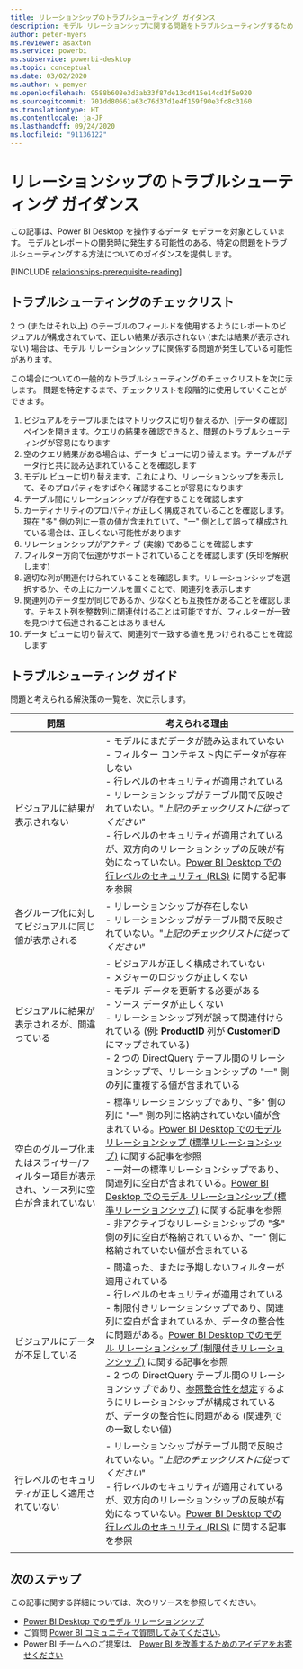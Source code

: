 ```yaml
---
title: リレーションシップのトラブルシューティング ガイダンス
description: モデル リレーションシップに関する問題をトラブルシューティングするためのガイダンスです。
author: peter-myers
ms.reviewer: asaxton
ms.service: powerbi
ms.subservice: powerbi-desktop
ms.topic: conceptual
ms.date: 03/02/2020
ms.author: v-pemyer
ms.openlocfilehash: 9588b608e3d3ab33f87de13cd415e14cd1f5e920
ms.sourcegitcommit: 701dd80661a63c76d37d1e4f159f90e3fc8c3160
ms.translationtype: HT
ms.contentlocale: ja-JP
ms.lasthandoff: 09/24/2020
ms.locfileid: "91136122"
---
```

# <a name="relationship-troubleshooting-guidance"></a>リレーションシップのトラブルシューティング ガイダンス

この記事は、Power BI Desktop を操作するデータ モデラーを対象としています。 モデルとレポートの開発時に発生する可能性のある、特定の問題をトラブルシューティングする方法についてのガイダンスを提供します。

[!INCLUDE [relationships-prerequisite-reading](includes/relationships-prerequisite-reading.md)]

## <a name="troubleshooting-checklist"></a>トラブルシューティングのチェックリスト

2 つ (またはそれ以上) のテーブルのフィールドを使用するようにレポートのビジュアルが構成されていて、正しい結果が表示されない (または結果が表示されない) 場合は、モデル リレーションシップに関係する問題が発生している可能性があります。

この場合についての一般的なトラブルシューティングのチェックリストを次に示します。 問題を特定するまで、チェックリストを段階的に使用していくことができます。

1. ビジュアルをテーブルまたはマトリックスに切り替えるか、[データの確認] ペインを開きます。クエリの結果を確認できると、問題のトラブルシューティングが容易になります
1. 空のクエリ結果がある場合は、データ ビューに切り替えます。テーブルがデータ行と共に読み込まれていることを確認します
1. モデル ビューに切り替えます。これにより、リレーションシップを表示して、そのプロパティをすばやく確認することが容易になります
1. テーブル間にリレーションシップが存在することを確認します
1. カーディナリティのプロパティが正しく構成されていることを確認します。現在 "多" 側の列に一意の値が含まれていて、"一" 側として誤って構成されている場合は、正しくない可能性があります
1. リレーションシップがアクティブ (実線) であることを確認します
1. フィルター方向で伝達がサポートされていることを確認します (矢印を解釈します)
1. 適切な列が関連付けられていることを確認します。リレーションシップを選択するか、その上にカーソルを置くことで、関連列を表示します
1. 関連列のデータ型が同じであるか、少なくとも互換性があることを確認します。テキスト列を整数列に関連付けることは可能ですが、フィルターが一致を見つけて伝達されることはありません
1. データ ビューに切り替えて、関連列で一致する値を見つけられることを確認します

## <a name="troubleshooting-guide"></a>トラブルシューティング ガイド

問題と考えられる解決策の一覧を、次に示します。

|問題|考えられる理由|
|---------|---------|
|ビジュアルに結果が表示されない|- モデルにまだデータが読み込まれていない<br />- フィルター コンテキスト内にデータが存在しない<br />- 行レベルのセキュリティが適用されている<br />- リレーションシップがテーブル間で反映されていない。"_上記のチェックリストに従ってください_"<br />- 行レベルのセキュリティが適用されているが、双方向のリレーションシップの反映が有効になっていない。[Power BI Desktop での行レベルのセキュリティ (RLS)](../create-reports/desktop-rls.md) に関する記事を参照|
|各グループ化に対してビジュアルに同じ値が表示される |- リレーションシップが存在しない<br />- リレーションシップがテーブル間で反映されていない。"_上記のチェックリストに従ってください_"|
|ビジュアルに結果が表示されるが、間違っている|- ビジュアルが正しく構成されていない<br />- メジャーのロジックが正しくない<br />- モデル データを更新する必要がある<br />- ソース データが正しくない<br />- リレーションシップ列が誤って関連付けられている (例: **ProductID** 列が **CustomerID** にマップされている)<br />- 2 つの DirectQuery テーブル間のリレーションシップで、リレーションシップの "一" 側の列に重複する値が含まれている|
|空白のグループ化またはスライサー/フィルター項目が表示され、ソース列に空白が含まれていない|- 標準リレーションシップであり、"多" 側の列に "一" 側の列に格納されていない値が含まれている。[Power BI Desktop でのモデル リレーションシップ (標準リレーションシップ)](../transform-model/desktop-relationships-understand.md#regular-relationships) に関する記事を参照<br />- 一対一の標準リレーションシップであり、関連列に空白が含まれている。[Power BI Desktop でのモデル リレーションシップ (標準リレーションシップ)](../transform-model/desktop-relationships-understand.md#regular-relationships) に関する記事を参照<br />- 非アクティブなリレーションシップの "多" 側の列に空白が格納されているか、"一" 側に格納されていない値が含まれている|
|ビジュアルにデータが不足している|- 間違った、または予期しないフィルターが適用されている<br />- 行レベルのセキュリティが適用されている<br />- 制限付きリレーションシップであり、関連列に空白が含まれているか、データの整合性に問題がある。[Power BI Desktop でのモデル リレーションシップ (制限付きリレーションシップ)](../transform-model/desktop-relationships-understand.md#limited-relationships) に関する記事を参照<br />- 2 つの DirectQuery テーブル間のリレーションシップであり、[参照整合性を想定](../transform-model/desktop-relationships-understand.md#assume-referential-integrity)するようにリレーションシップが構成されているが、データの整合性に問題がある (関連列での一致しない値)|
|行レベルのセキュリティが正しく適用されていない|- リレーションシップがテーブル間で反映されていない。"_上記のチェックリストに従ってください_"<br />- 行レベルのセキュリティが適用されているが、双方向のリレーションシップの反映が有効になっていない。[Power BI Desktop での行レベルのセキュリティ (RLS)](../create-reports/desktop-rls.md) に関する記事を参照|
|||

## <a name="next-steps"></a>次のステップ

この記事に関する詳細については、次のリソースを参照してください。

- [Power BI Desktop でのモデル リレーションシップ](../transform-model/desktop-relationships-understand.md)
- ご質問 [Power BI コミュニティで質問してみてください](https://community.powerbi.com/)。
- Power BI チームへのご提案は、 [Power BI を改善するためのアイデアをお寄せください](https://ideas.powerbi.com/)
